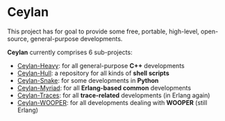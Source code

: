 Ceylan
======

This project has for goal to provide some free, portable, high-level, open-source, general-purpose developments.	 

**Ceylan** currently comprises 6 sub-projects:

 - [Ceylan-Heavy](https://github.com/Olivier-Boudeville/Ceylan-Heavy): for all general-purpose **C++** developments
 - [Ceylan-Hull](https://github.com/Olivier-Boudeville/Ceylan-Hull): a repository for all kinds of **shell scripts**
 - [Ceylan-Snake](https://github.com/Olivier-Boudeville/Ceylan-Snake): for some developments in **Python**
 - [Ceylan-Myriad](https://github.com/Olivier-Boudeville/Ceylan-Myriad): for all **Erlang-based common** developments
 - [Ceylan-Traces](https://github.com/Olivier-Boudeville/Ceylan-Traces): for all **trace-related** developments (in Erlang again)
 - [Ceylan-WOOPER](https://github.com/Olivier-Boudeville/Ceylan-WOOPER): for all developments dealing with **WOOPER** (still Erlang)
